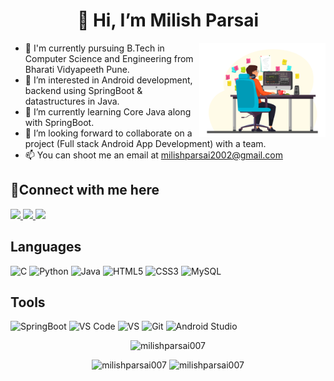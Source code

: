 <h1 align="center">👋 Hi, I’m Milish Parsai</h1>

<img align="right" alt="image" width="40%" src=images/programmer_v_02.jpg></img>

- 🏫 I'm currently pursuing B.Tech in Computer Science and Engineering from Bharati Vidyapeeth Pune.	
- 👀 I’m interested in Android development, backend using SpringBoot & datastructures in Java.
- 🌱 I’m currently learning Core Java along with SpringBoot.
- 💞️ I’m looking forward to collaborate on a project (Full stack Android App Development) with a team.
- 📫 You can shoot me an email at milishparsai2002@gmail.com

## 🤝Connect with me here

	
  <a href="https://www.instagram.com/milishparsai007/">
    <img src="https://img.shields.io/badge/Instagram-E4405F?style=for-the-badge&logo=instagram&logoColor=white" />
  </a>
	<a href="https://www.linkedin.com/in/milish-parsai-88ab0a19b/">
		<img src="https://img.shields.io/badge/LinkedIn-0077B5?style=for-the-badge&logo=linkedin&logoColor=white" />
	</a>
	<a href="https://twitter.com/milishparsai">
		<img src="https://img.shields.io/badge/Twitter-1DA1F2?style=for-the-badge&logo=twitter&logoColor=white" />
	</a>


## Languages
![C](https://img.shields.io/badge/-00599C?style=for-the-badge&logo=c&logoColor=white)
![Python](https://img.shields.io/badge/Python-00599C?style=for-the-badge&logo=python&logoColor=white)
![Java](https://img.shields.io/badge/Java-ED8B00?style=for-the-badge&logo=java&logoColor=white)
![HTML5](https://img.shields.io/badge/HTML5-E34F26?style=for-the-badge&logo=html5&logoColor=white)
![CSS3](https://img.shields.io/badge/CSS3-1572B6?style=for-the-badge&logo=css3&logoColor=white)
![MySQL](https://img.shields.io/badge/MySQL-00000F?style=for-the-badge&logo=mysql&logoColor=white)

## Tools
![SpringBoot](https://img.shields.io/badge/SpringBoot-3DDC84?style=for-the-badge&logo=springboot&logoColor=white)
![VS Code](https://img.shields.io/badge/Visual_Studio_Code-0078D4?style=for-the-badge&logo=visual%20studio%20code&logoColor=white)
![VS](https://img.shields.io/badge/Visual_Studio-5C2D91?style=for-the-badge&logo=visual%20studio&logoColor=white)
![Git](https://img.shields.io/badge/Git-F05032?style=for-the-badge&logo=git&logoColor=white)
![Android Studio](https://img.shields.io/badge/Android_Studio-3DDC84?style=for-the-badge&logo=android&logoColor=white)



<p align="center"><img width="50%" src="https://github-readme-stats.vercel.app/api/top-langs?username=milishparsai007&show_icons=true&locale=en&layout=compact&theme=dracula" alt="milishparsai007"/></p>

<p align="center">
        <img width="48%" src="https://github-readme-stats.vercel.app/api?username=milishparsai007&show_icons=true&theme=tokyonight" alt="milishparsai007" />
	<img width="48%" src="https://github-readme-streak-stats.herokuapp.com/?user=milishparsai007&&theme=radical" alt="milishparsai007" />
</p>
